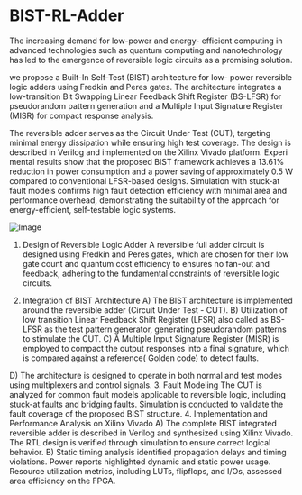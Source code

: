 # BIST-RL-Adder
The increasing demand for low-power and energy-
efficient computing in advanced technologies such as quantum
computing and nanotechnology has led to the emergence of
reversible logic circuits as a promising solution.

we propose a Built-In Self-Test (BIST) architecture for low-
power reversible logic adders using Fredkin and Peres gates.
The architecture integrates a low-transition Bit Swapping Linear
Feedback Shift Register (BS-LFSR) for pseudorandom pattern
generation and a Multiple Input Signature Register (MISR) for
compact response analysis.

The reversible adder serves as the Circuit Under Test (CUT), targeting minimal energy dissipation
while ensuring high test coverage. The design is described in
Verilog and implemented on the Xilinx Vivado platform. Experi
mental results show that the proposed BIST framework achieves
a 13.61% reduction in power consumption and a power saving
of approximately 0.5 W compared to conventional LFSR-based
designs. 
Simulation with stuck-at fault models confirms high
fault detection efficiency with minimal area and performance
overhead, demonstrating the suitability of the approach for
energy-efficient, self-testable logic systems.

![Image](https://github.com/user-attachments/assets/e24d6a6e-49ea-4387-b516-1850e4fd1ddc)

1. Design of Reversible Logic Adder
A reversible full adder circuit is designed using Fredkin and Peres gates, which are chosen for their
low gate count and quantum cost efficiency to ensures no fan-out and feedback, adhering to the
fundamental constraints of reversible logic circuits.

2. Integration of BIST Architecture
A) The BIST architecture is implemented around the reversible adder (Circuit Under Test - CUT).
B) Utilization of low transition Linear Feedback Shift Register (LFSR) also called as BS-LFSR as
the test pattern generator, generating pseudorandom patterns to stimulate the CUT.
C) A Multiple Input Signature Register (MISR) is employed to compact the output responses into a
final signature, which is compared against a reference( Golden code) to detect faults.

D) The architecture is designed to operate in both normal and test modes using multiplexers and
control signals.
3. Fault Modeling
The CUT is analyzed for common fault models applicable to reversible logic, including stuck-at
faults and bridging faults. Simulation is conducted to validate the fault coverage of the proposed
BIST structure.
4. Implementation and Performance Analysis on Xilinx Vivado
A) The complete BIST integrated reversible adder is described in Verilog and synthesized using
Xilinx Vivado. The RTL design is verified through simulation to ensure correct logical behavior.
B) Static timing analysis identified propagation delays and timing violations. Power reports
highlighted dynamic and static power usage. Resource utilization metrics, including LUTs, flipflops,
and I/Os, assessed area efficiency on the FPGA.
